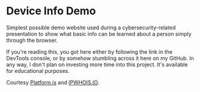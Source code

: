 # Device Info Demo

Simplest possible demo website used during a cybersecurity-related presentation to show what basic info can be learned about a person simply through the browser.

If you're reading this, you got here either by following the link in the DevTools console, or by somehow stumbling across it here on my GitHub. In any way, I don't plan on investing more time into this project. It's available for educational purposes.

Courtesy [Platform.js](https://github.com/bestiejs/platform.js/) and [IPWHOIS.IO](https://ipwhois.io).